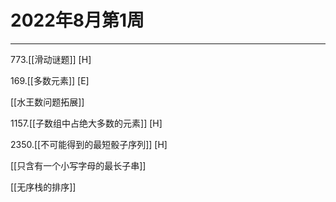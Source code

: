 # 2022年8月第1周

---

773.[[滑动谜题]] [H]

169.[[多数元素]] [E]

[[水王数问题拓展]]

1157.[[子数组中占绝大多数的元素]] [H]

2350.[[不可能得到的最短骰子序列]] [H]

[[只含有一个小写字母的最长子串]]

[[无序栈的排序]]
